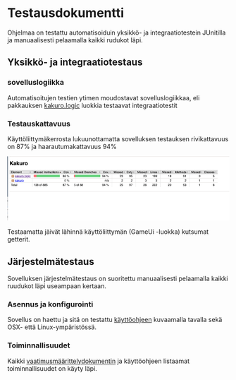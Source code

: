 # Testausdokumentti

Ohjelmaa on testattu automatisoiduin yksikkö- ja integraatiotestein JUnitilla ja manuaalisesti pelaamalla kaikki rudukot läpi.

## Yksikkö- ja integraatiotestaus

### sovelluslogiikka

Automatisoitujen testien ytimen moudostavat sovelluslogiikkaa, eli pakkauksen [kakuro.logic](https://github.com/lautanal/ot-harjoitustyo/tree/master/src/main/java/kakuro/logic) luokkia testaavat integraatiotestit 

### Testauskattavuus

Käyttöliittymäkerrosta lukuunottamatta sovelluksen testauksen rivikattavuus on 87% ja haarautumakattavuus 94%

<img src="png/jacocoreport.png" width="800">

Testaamatta jäivät lähinnä käyttöliittymän (GameUi -luokka) kutsumat getterit.

## Järjestelmätestaus

Sovelluksen järjestelmätestaus on suoritettu manuaalisesti pelaamalla kaikki ruudukot läpi useampaan kertaan.

### Asennus ja konfigurointi

Sovellus on haettu ja sitä on testattu [käyttöohjeen](https://github.com/lautanal/ot-harjoitustyo//blob/master/dokumentaatio/kayttoohje.md) kuvaamalla tavalla sekä OSX- että Linux-ympäristössä.

### Toiminnallisuudet

Kaikki [vaatimusmäärittelydokumentin](https://github.com/lautanal/ot-harjoitustyo/blob/master/dokumentaatio/vaatimusmaarittely.md) ja käyttöohjeen listaamat toiminnallisuudet on käyty läpi.
